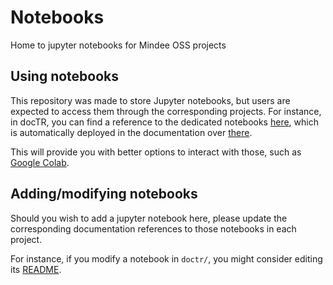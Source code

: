 # Notebooks
Home to jupyter notebooks for Mindee OSS projects


## Using notebooks

This repository was made to store Jupyter notebooks, but users are expected to access them through the corresponding projects. For instance, in docTR, you can find a reference to the dedicated notebooks [here](https://github.com/mindee/doctr/tree/main/notebooks), which is automatically deployed in the documentation over [there](https://mindee.github.io/doctr/latest/notebooks.html).

This will provide you with better options to interact with those, such as [Google Colab](https://research.google.com/colaboratory/).


## Adding/modifying notebooks

Should you wish to add a jupyter notebook here, please update the corresponding documentation references to those notebooks in each project.

For instance, if you modify a notebook in `doctr/`, you might consider editing its [README](https://github.com/mindee/doctr/blob/main/notebooks/README.md).
